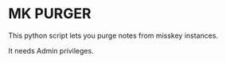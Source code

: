 # MK PURGER

This python script lets you purge notes from misskey instances.

It needs Admin privileges.

